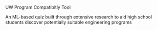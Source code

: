 UW Program Compatibitly Tool 

An ML-based quiz built through extensive research to aid high school students discover potentially suitable engineering programs
